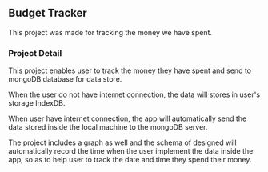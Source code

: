 ## Budget Tracker

This project was made for tracking the money we have spent.

### Project Detail
This project enables user to track the money they have spent and send to mongoDB database for data store.

When the user do not have internet connection, the data will stores in user's storage IndexDB.

When user have internet connection, the app will automatically send the data stored inside the local machine to the mongoDB server.

The project includes a graph as well and the schema of designed will automatically record the time when the user implement the data inside the app, so as to help user to track the date and time they spend their money.

